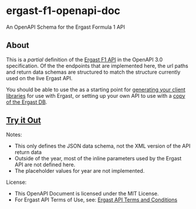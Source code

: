 # ergast-f1-openapi-doc
An OpenAPI Schema for the Ergast Formula 1 API

## About

This is a *partial* definition of the [Ergast F1 API](https://ergast.com/mrd/) in the OpenAPI 3.0 specification. Of the the endpoints that are implemented here, the url paths and return data schemas are structured to match the structure currently used on the live Ergast API.

You should be able to use the as a starting point for [generating your client libraries](https://github.com/OpenAPITools/openapi-generator) for use with Ergast, or setting up your own API to use with a [copy of the Ergast DB](https://ergast.com/mrd/db/).

## [Try it Out](https://editor.swagger.io/?url=https://raw.githubusercontent.com/adampax/ergast-f1-openapi-doc/master/ergast-openapi-doc.yaml)

Notes:

- This only defines the JSON data schema, not the XML version of the API return data
- Outside of the year, most of the inline parameters used by the Ergast API are not defined here.
- The placeholder values for year are not implemented.

License:
- This OpenAPI Document is licensed under the MIT License.
- For Ergast API Terms of Use, see: [Ergast API Terms and Conditions](https://ergast.com/mrd/terms/)
